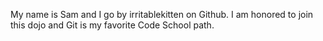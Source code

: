 My name is Sam and I go by irritablekitten on Github. I am honored to join this dojo and Git is my favorite Code School path.